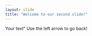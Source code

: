 ```yaml
---
layout: slide
title: "Welcome to our second slide!"
---
```

Your text“
Use the left arrow to go back!
